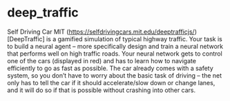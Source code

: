 # deep_traffic
Self Driving Car MIT
(https://selfdrivingcars.mit.edu/deeptrafficjs/)[DeepTraffic] is a gamified simulation of typical highway traffic. Your task is to build a neural agent – more specifically design and train a neural network that performs well on high traffic roads. Your neural network gets to control one of the cars (displayed in red) and has to learn how to navigate efficiently to go as fast as possible. The car already comes with a safety system, so you don’t have to worry about the basic task of driving – the net only has to tell the car if it should accelerate/slow down or change lanes, and it will do so if that is possible without crashing into other cars.
